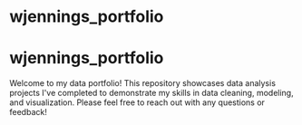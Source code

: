 # wjennings_portfolio
# wjennings_portfolio

Welcome to my data portfolio! This repository showcases data analysis projects I've completed to demonstrate my skills in data cleaning, modeling, and visualization. Please feel free to reach out with any questions or feedback!

